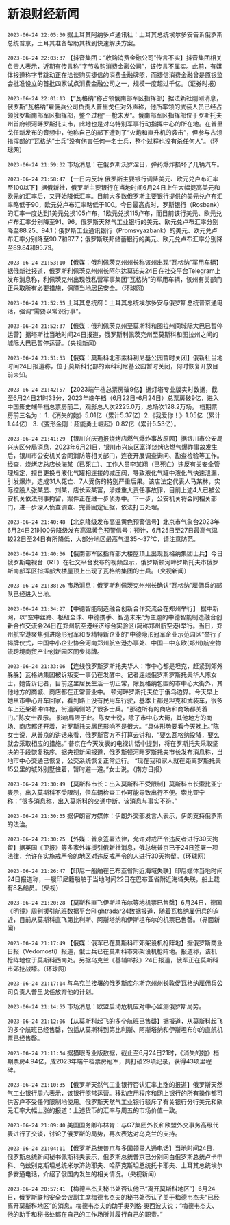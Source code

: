 # 新浪财经新闻
`2023-06-24 22:05:30` 据土耳其阿纳多卢通讯社：土耳其总统埃尔多安告诉俄罗斯总统普京，土耳其准备帮助其找到快速解决方案。

`2023-06-24 22:03:37` 【抖音集团：“收购消费金融公司”传言不实】抖音集团相关负责人表示，近期有传言称“字节收购消费金融公司”，该传言不属实。此前，有媒体报道称字节跳动正在洽谈购买捷信的消费金融牌照，而捷信消费金融曾是原银监会批准设立的首批四家试点消费金融公司之一，规模一度超过千亿。（证券时报）

`2023-06-24 22:01:13` 【“瓦格纳”称占领俄南部军区指挥部】据法新社刚刚消息，俄罗斯“瓦格纳”雇佣兵公司负责人普里戈任对外声称，他所率领的武装人员已经占领俄罗斯南部军区指挥部，整个过程“一枪未发”。俄南部军区指挥部位于罗斯托夫州首府顿河畔罗斯托夫市，此地也是对乌特别军事行动指挥中心的所在地。在普里戈任新发布的音频中，他称自己的部下遭到了“火炮和直升机的袭击”，但参与占领指挥部的“瓦格纳”士兵“没有伤害任何一名士兵，整个过程也没有杀任何人”。（环球网）

`2023-06-24 21:59:32` 市场消息：在俄罗斯沃罗涅日，弹药爆炸损坏了几辆汽车。

`2023-06-24 21:58:47` 【一日内反转 俄罗斯主要银行调降美元、欧元兑卢布汇率至100以下】据俄新社，俄罗斯主要银行在当地时间6月24日上午大幅提高美元和欧元的汇率后，又开始降低汇率。目前大多数俄罗斯主要银行提供的美元兑卢布汇率略低于90，欧元兑卢布汇率略低于100。今日最高点时，罗斯银行（Rosbank）的汇率一度达到1美元兑换105卢布，1欧元兑换115卢布，而目前该行美元、欧元兑卢布汇率分别降至91、96。俄罗斯天然气工业银行的美元、欧元兑卢布汇率分别降至88.25、94.1；俄罗斯工业通讯银行（Promsvyazbank）的美元、欧元兑卢布汇率分别降至90.7和97.7；俄罗斯联邦储蓄银行的美元、欧元兑卢布汇率分别降至89.84和95.79。

`2023-06-24 21:53:10` 【俄媒：俄利佩茨克州州长称该州出现“瓦格纳”军用车辆】据俄新社报道，俄罗斯利佩茨克州州长阿尔达莫诺夫24日在社交平台Telegram上发布消息称，利佩茨克州出现俄私营军事集团“瓦格纳”的军用车辆，该州有关部门正采取所有必要措施，保障当地居民安全。（环球网）

`2023-06-24 21:52:55` 土耳其总统府：土耳其总统埃尔多安与俄罗斯总统普京通电话，强调“需要以常识行事”。

`2023-06-24 21:52:37` 【俄媒：俄利佩茨克州至莫斯科和图拉州间城际大巴已暂停运营】据塔斯社当地时间24日报道，俄罗斯利佩茨克州至莫斯科和图拉州之间的城际大巴已暂停运营。（央视新闻）

`2023-06-24 21:51:53` 【俄媒：莫斯科北部索科利尼基公园暂时关闭】俄新社当地时间24日报道称，位于莫斯科北部的索科利尼基公园暂时关闭，何时恢复开放目前未知。

`2023-06-24 21:42:57` 【2023端午档总票房破9亿】据灯塔专业版实时数据，截至6月24日21时33分，2023年端午档（6月22日-6月24日）总票房破9亿，进入中国影史端午档总票房前二，观影总人次2225.0万，总场次128.2万场。 档期票房前三名为： 1.《消失的她》5.01亿（累计5.37亿）2.《我爱你！》1.05亿（累计1.44亿） 3.《变形金刚：超能勇士崛起》0.82亿（累计5.53亿）。

`2023-06-24 21:41:29` 【银川兴庆通报烧烤店燃气爆炸事故原因】据银川市公安局兴庆区分局消息，2023年6月21日，银川市兴庆区富洋烧烤店燃气爆炸事故发生后，银川市公安机关会同消防等相关部门，连夜开展调查询问、勘查检验等工作。经查，烧烤店总店长海某（已死亡）、工作人员李某翔（已死亡）违反有关安全管理规定，擅自更换与液化气罐相连接的减压阀，导致液化气罐中液化气快速泄漏，引发爆炸，造成31人死亡、7人受伤的特别严重后果。该店法定代表人马某林，实际控股人张某显、刘某，店长索某富，涉嫌重大责任事故罪，目前上述4人已被公安机关依法刑事拘留，案件正在进一步侦办中。下一步，公安机关将会同相关部门，进一步深入侦查调查、完善固定证据，依法打击处理。

`2023-06-24 21:40:48` 【北京降级发布高温黄色预警信号】北京市气象台2023年6月24日21时00分降级发布高温黄色预警信号：预计，6月25日至27日最高气温较22日至24日有所降低，大部分地区最高气温35～37℃，请注意防范。

`2023-06-24 21:40:36` 【俄南部军区指挥部大楼屋顶上出现瓦格纳集团士兵】今日俄罗斯电视台（RT）在社交平台发布的视频显示，俄罗斯顿河畔罗斯托夫市俄罗斯南部军区指挥部大楼屋顶上出现了瓦格纳集团的士兵。（央视新闻）

`2023-06-24 21:38:26` 市场消息：俄罗斯利佩茨克州州长确认“瓦格纳”雇佣兵的部队已经进入当地。

`2023-06-24 21:34:27` 【中德智能制造融合创新合作交流会在郑州举行】 据中新网，以“空中丝路、枢纽全球、中德携手、智造未来”为主题的中德智能制造融合创新合作交流会24日在郑州航空港经济综合实验区(简称郑州航空港)举行。当日，郑州航空港聚焦引进隐形冠军和专精特新企业的“中德隐形冠军企业示范园区”举行了揭牌仪式，中国中小企业协会河南郑州航空港办事处、中国—中东欧(郑州)航空物流跨境商贸产业创新园区同步揭牌。

`2023-06-24 21:33:06` 【连线俄罗斯罗斯托夫华人：市中心都是坦克，赶紧到郊外躲躲】瓦格纳集团被诉叛变一事仍在发酵中。记者连线俄罗斯罗斯托夫华人陈女士，她告诉记者，目前这里居民生活一切正常，除瓦格纳包围的市中心大街外，其他地方的商城、商店都在正常营业中。 顿河畔罗斯托夫位于俄乌边界。今天早上她从市中心开车回家，看到路上没有民用车行驶，基本上都是坦克和武装车，很多车上还架着冲锋枪，街道两侧站了很多士兵。“那边所有的商店和商场都关着门。”陈女士表示。 影响局限于此。陈女士说，除了市中心大街，其他地方的商场、商店都还开着，对罗斯托夫居民影响不是很大。“具体形势要看今天晚上。”陈女士说，从普京的讲话来看，俄罗斯官方不打算去讲和，“要么瓦格纳投降，要么就会采取相应的措施。” 普京在今天发表的电视讲话中提到，将在罗斯托夫采取坚决的手段恢复秩序。据央视新闻报道，俄罗斯顿河畔罗斯托夫市长发布消息称，当地市中心交通已恢复，公交系统恢复正常运行。 “现在我和家人就在距离罗斯托夫15公里的城外别墅住着，暂时避一避。”女士说。（南方日报）

`2023-06-24 21:30:49` 【莫斯科市长：出入莫斯科不受限制】莫斯科市长索比亚宁表示，出入莫斯科不受限制，但车辆检查工作可能导致出行不便。索比亚宁称：“很多消息称，出入莫斯科的交通中断。该消息与事实不符。”

`2023-06-24 21:30:35` 据伊朗官方媒体：伊朗外交部发言人表示，伊朗支持俄罗斯的法治。

`2023-06-24 21:30:25` 【外媒：普京签署法律，允许对戒严令违反者进行30天拘留】据英国《卫报》等多家外媒援引俄新社消息，俄总统普京已于24日签署一项法律，允许在实施戒严令的地区对违反戒严令的人进行30天拘留。（环球网）

`2023-06-24 21:26:47` 【印尼一船舶在巴布亚省附近海域失联】印尼媒体当地时间24日报道称，一艘印尼籍船舶于当地时间22日在巴布亚省附近海域失联，船上载有8名船员。（央视）

`2023-06-24 21:20:28` 【莫斯科直飞伊斯坦布尔等地机票已售罄】6月24日，德国《明镜》周刊援引航班数据平台Flightradar24数据报道，随着瓦格纳雇佣兵的迫近，目前从莫斯科直飞第比利斯、阿斯塔纳和伊斯坦布尔的机票已售罄。（界面新闻）

`2023-06-24 21:17:49` 【俄媒：俄军已在莫斯科市郊架设机枪阵地】据俄罗斯商业日报（Vedomosti）报道，俄士兵已在莫斯科市郊架设机枪阵地。报道称，该机枪阵地位于莫斯科西南处。另据乌克兰《基辅邮报》24日报道，俄军正在莫斯科市郊挖战壕。（环球网）

`2023-06-24 21:17:14` 与乌克兰接壤的俄罗斯库尔斯克州州长敦促瓦格纳雇佣兵公司负责人普里戈任放弃他的计划。

`2023-06-24 21:14:55` 市场消息：欧盟启动危机应对中心监测俄罗斯局势。

`2023-06-24 21:12:06` 【从莫斯科起飞的多个航班已售罄】据报道，从莫斯科起飞的多个航班已经售罄，包括从莫斯科到第比利斯、阿斯塔纳和伊斯坦布尔的直航机票已经售罄。

`2023-06-24 21:11:54` 据猫眼专业版数据，截止至6月24日21时，《消失的她》档期票房4.94亿，成2023年端午档票房冠军，共打破29项纪录，获得43项里程碑。

`2023-06-24 21:10:35` 【俄罗斯天然气工业银行否认汇率上涨的报道】俄罗斯天然气工业银行周六表示，该银行照常运营。移动应用程序和网上银行的所有操作都可供客户不受任何限制地使用。俄罗斯天然气工业银行驳斥了有关银行分行美元和欧元汇率大幅上涨的报道：上述货币的汇率与周五的市场价值一致。

`2023-06-24 21:09:40` 美国国务卿布林肯：与G7集团外长和欧盟外交事务高级代表进行了交谈，讨论了俄罗斯的局势，再次表达对乌克兰的支持。

`2023-06-24 21:04:11` 【俄罗斯总统普京与多国领导人通电话】当地时间24日，俄罗斯总统新闻秘书佩斯科夫表示，俄罗斯总统普京已分别同白俄罗斯总统卢卡申科、乌兹别克斯坦总统米尔济约耶夫、哈萨克斯坦总统托卡耶夫、土耳其总统埃尔多安通电话，介绍了俄国内发生的相关情况。（央视新闻）

`2023-06-24 20:57:41` 【梅德韦杰夫秘书处否认他已“离开莫斯科地区”】6月24日，俄罗斯联邦安全会议副主席梅德韦杰夫的秘书处否认了关于梅德韦杰夫“已经离开莫斯科地区”的消息。梅德韦杰夫的助手奥列格·奥西波夫说：“梅德韦杰夫、他的助手和秘书处都在自己的工作场所并履行自己的职责。”

